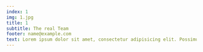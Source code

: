 ```yaml
---
index: 1
img: 1.jpg
title: 1
subtitle: The real Team
footer: name@example.com
text: Lorem ipsum dolor sit amet, consectetur adipisicing elit. Possimus aut mollitia eum ipsum fugiat odio officiis odit.
---
```

